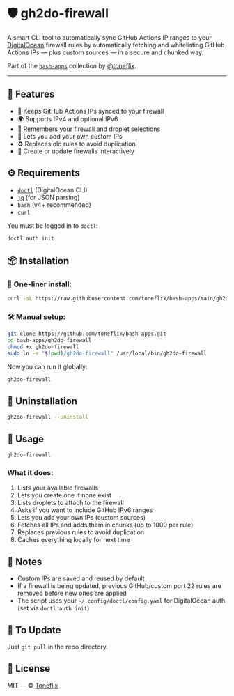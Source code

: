 # 🛡️ gh2do-firewall

A smart CLI tool to automatically sync GitHub Actions IP ranges to your [DigitalOcean](https://www.digitalocean.com/) firewall rules by automatically fetching and whitelisting GitHub Actions IPs — plus custom sources — in a secure and chunked way.

Part of the [`bash-apps`](https://github.com/toneflix/bash-apps) collection by [@toneflix](https://github.com/toneflix).

---

## 🚀 Features

- 🔐 Keeps GitHub Actions IPs synced to your firewall
- 🌍 Supports IPv4 and optional IPv6
- 🧠 Remembers your firewall and droplet selections
- 🧩 Lets you add your own custom IPs
- ♻️ Replaces old rules to avoid duplication
- 🔧 Create or update firewalls interactively

## ⚙️ Requirements

- [`doctl`](https://docs.digitalocean.com/reference/doctl/) (DigitalOcean CLI)
- [`jq`](https://stedolan.github.io/jq/) (for JSON parsing)
- `bash` (v4+ recommended)
- `curl`

You must be logged in to `doctl`:

```bash
doctl auth init
```

## 📦 Installation

### 🔁 One-liner install:

```bash
curl -sL https://raw.githubusercontent.com/toneflix/bash-apps/main/gh2do-firewall/install.sh | bash
```

### 🛠️ Manual setup:

```bash
git clone https://github.com/toneflix/bash-apps.git
cd bash-apps/gh2do-firewall
chmod +x gh2do-firewall
sudo ln -s "$(pwd)/gh2do-firewall" /usr/local/bin/gh2do-firewall
```

Now you can run it globally:

```bash
gh2do-firewall
```

## 🧽 Uninstallation

```bash
gh2do-firewall --uninstall
```

## 🧪 Usage

```bash
gh2do-firewall
```

### What it does:

1. Lists your available firewalls
2. Lets you create one if none exist
3. Lists droplets to attach to the firewall
4. Asks if you want to include GitHub IPv6 ranges
5. Lets you add your own IPs (custom sources)
6. Fetches all IPs and adds them in chunks (up to 1000 per rule)
7. Replaces previous rules to avoid duplication
8. Caches everything locally for next time

## 📝 Notes

- Custom IPs are saved and reused by default
- If a firewall is being updated, previous GitHub/custom port 22 rules are removed before new ones are applied
- The script uses your `~/.config/doctl/config.yaml` for DigitalOcean auth (set via `doctl auth init`)

## 🔄 To Update

Just `git pull` in the repo directory.

## 📄 License

MIT — © [Toneflix](https://github.com/toneflix)
